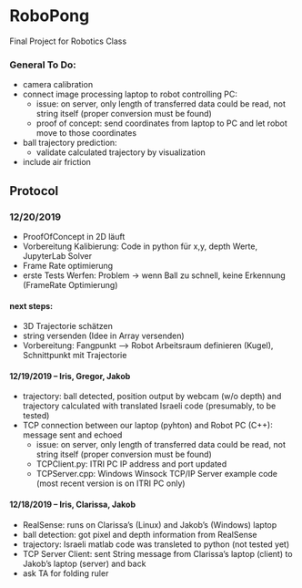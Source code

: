 # RoboPong 
Final Project for Robotics Class 

### General To Do: 
* camera calibration 
* connect image processing laptop to robot controlling PC: 
	* issue: on server, only length of transferred data could be read, not string itself (proper conversion must be found) 
	* proof of concept: send coordinates from laptop to PC and let robot move to those coordinates 
* ball trajectory prediction: 
	* validate calculated trajectory by visualization 
* include air friction 

## Protocol 

### 12/20/2019
* ProofOfConcept in 2D läuft
* Vorbereitung Kalibierung: Code in python für x,y, depth Werte, JupyterLab Solver
* Frame Rate optimierung
* erste Tests Werfen: Problem -> wenn Ball zu schnell, keine Erkennung (FrameRate Optimierung)
#### next steps:
* 3D Trajectorie schätzen
* string versenden (Idee in Array versenden)
* Vorbereitung: Fangpunkt --> Robot Arbeitsraum definieren (Kugel), Schnittpunkt mit Trajectorie


#### 12/19/2019 – Iris, Gregor, Jakob 
* trajectory: ball detected, position output by webcam (w/o depth) and trajectory calculated with translated Israeli code (presumably, to be tested) 
* TCP connection between our laptop (pyhton) and Robot PC (C++): message sent and echoed 
	* issue: on server, only length of transferred data could be read, not string itself (proper conversion must be found) 
	* TCPClient.py: ITRI PC IP address and port updated 
	* TCPServer.cpp: Windows Winsock TCP/IP Server example code (most recent version is on ITRI PC only) 

#### 12/18/2019 – Iris, Clarissa, Jakob
* RealSense: runs on Clarissa’s (Linux) and Jakob’s (Windows) laptop 
* ball detection: got pixel and depth information from RealSense 
* trajectory: Israeli matlab code was transleted to python (not tested yet) 
* TCP Server Client: sent String message from Clarissa’s laptop (client) to Jakob’s laptop (server) and back 
* ask TA for folding ruler
